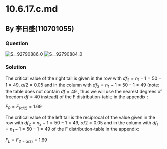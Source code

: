# 10.6.17.c.md

## By 李日盛(110701055)

### Question
![S__92790886_0](https://github.com/HWTeng-Course/202402-Statistics/assets/162116209/5fa5d1f1-1202-41bb-930f-8f85b6307706)
![S__92790884_0](https://github.com/HWTeng-Course/202402-Statistics/assets/162116209/eba7c9d4-1348-4db0-bdf8-1c61ea3775f1)


### Solution
The critical value of the right tail is given in the row with $df_{2} = n_{1} - 1 = 50 - 1 = 49$, $\alpha/2 = 0.05$ and in the column with $df_{2} = n_{1} - 1 = 50 - 1 = 49$ (note: the table does not contain $df=49$ , thus we will use the nearest degrees of freedom $df=40$ instead) of the F distribution-table in the appendix :

$F_{R} = F_{(\alpha/2)} = 1.69$

The critical value of the left tail is the reciprocal of the value given in the row with $df_{2} = n_{2} - 1 = 50 - 1 = 49$, $\alpha/2 = 0.05$ and in the column with $df_{1} = n_{1} - 1 = 50 - 1 = 49$ of the F distribution-table in the appendix:

$F_{L} = F_{(1-\alpha/2)} = 1.69$

